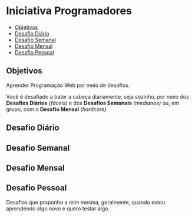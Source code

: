 # **Iniciativa Programadores**

- [Objetivos](#objetivos)
- [Desafio Diário](#desafio-diario)
- [Desafio Semanal](#desafio-semanal)
- [Desafio Mensal](#desafio-mensal)
- [Desafio Pessoal](#desafio-pessoal)


## **Objetivos**
Aprender Programação Web por meio de desafios. 

Você é desafiado a bater a cabeça diariamente, seja sozinho, por meio dos **Desafios Diários** *(fáceis)* e dos **Desafios Semanais** *(medianos)* ou, em grupo, com o **Desafio Mensal** *(hardcore)*.   

## **Desafio Diário**

<!-- ***Desafios feitos na primeira tentativa da iniciativa vingadores***

01. Recria o estilo da página inicial do Google. *(03/02/2020)*

02. Fazer a bandeira do japão, de modo responsivo. *(04/02/2020)*

03. Criar uma animação qualquer com CSS. *(06/02/2020)*

04. Fazer uma lista de itens e magias. *(07/02/2020)*

05. Desafio Four Card (www.frontendmentor.io). *(15/02/2020)*
-->

## **Desafio Semanal**
## **Desafio Mensal**

<!-- ***Desafio proposto na primeira tentativa da iniciativa vingadores***

1. Criar uma galeria de notas (como um Google Keep da vida)  *(29/02/2020)*

-->

## **Desafio Pessoal**

Desafios que proponho a mim mesma, geralmente, quando estou aprendendo algo novo e quero testar algo.